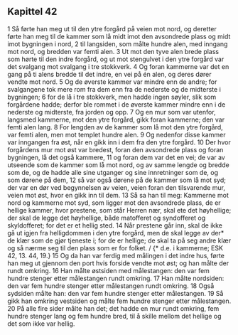## Kapittel 42

1 Så førte han meg ut til den ytre forgård på veien mot nord, og deretter førte han meg til de kammer som lå midt imot den avsondrede plass og midt imot bygningen i nord,
2 til langsiden, som målte hundre alen, med inngang mot nord, og bredden var femti alen.
3 Ut mot den tyve alen brede plass som hørte til den indre forgård, og ut mot stengulvet i den ytre forgård var det svalgang mot svalgang i tre stokkverk.
4 Og foran kammerne var det en gang på ti alens bredde til det indre, en vei på én alen, og deres dører vendte mot nord.
5 Og de øverste kammer var mindre enn de andre; for svalgangene tok mere rom fra dem enn fra de nederste og de midterste i bygningen;
6 for de lå i tre stokkverk, men hadde ingen søyler, slik som forgårdene hadde; derfor ble rommet i de øverste kammer mindre enn i de nederste og midterste, fra jorden og opp.
7 Og en mur som var utenfor, langsmed kammerne, mot den ytre forgård, gikk foran kammerne; den var femti alen lang.
8 For lengden av de kammer som lå mot den ytre forgård, var femti alen, men mot templet hundre alen.
9 Og nedenfor disse kammer var inngangen fra øst, når en gikk inn i dem fra den ytre forgård.
10 Der hvor forgårdens mur mot øst var bredest, foran den avsondrede plass og foran bygningen, lå det også kammere,
11 og foran dem var det en vei; de var av utseende som de kammer som lå mot nord, og av samme lengde og bredde som de, og de hadde alle sine utganger og sine innretninger som de, og som dørene på dem,
12 så var også dørene på de kammer som lå mot syd; der var en dør ved begynnelsen av veien, veien foran den tilsvarende mur, veien mot øst, hvor en gikk inn til dem.
13 Så sa han til meg: Kammerne mot nord og kammerne mot syd, som ligger mot den avsondrede plass, de er hellige kammer, hvor prestene, som står Herren nær, skal ete det høyhellige; der skal de legge det høyhellige, både matofferet og syndofferet og skyldofferet; for det er et hellig sted.
14 Når prestene går inn, skal de ikke gå ut igjen fra helligdommen i den ytre forgård, men de skal legge av der* de klær som de gjør tjeneste i; for de er hellige; de skal ta på seg andre klær og så nærme seg til den plass som er for folket. / {* d.e. i kammerne; ESK 42, 13. 44, 19.}
15 Og da han var ferdig med målingen i det indre hus, førte han meg ut gjennom den port hvis forside vendte mot øst; og han målte der rundt omkring.
16 Han målte østsiden med målestangen: den var fem hundre stenger etter målestangen rundt omkring.
17 Han målte nordsiden: den var fem hundre stenger etter målestangen rundt omkring.
18 Også sydsiden målte han: den var fem hundre stenger etter målestangen.
19 Så gikk han omkring vestsiden og målte fem hundre stenger etter målestangen.
20 På alle fire sider målte han det; det hadde en mur rundt omkring, fem hundre stenger lang og fem hundre bred, til å skille mellom det hellige og det som ikke var hellig.
